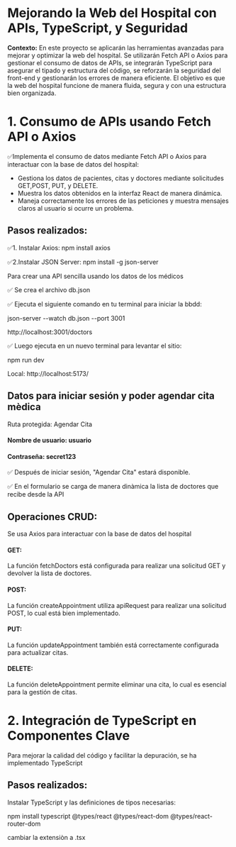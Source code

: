 # Mejorando la Web del Hospital con APIs, TypeScript, y Seguridad

**Contexto:**
En este proyecto se aplicarán las herramientas avanzadas para mejorar y optimizar la web del hospital. 
Se utilizarán Fetch API o Axios para gestionar el consumo de datos de APIs, se integrarán TypeScript para asegurar el tipado y estructura del
código, se reforzarán la seguridad del front-end y gestionarán los errores de manera eficiente. 
El objetivo es que la web del hospital funcione de manera fluida, segura y con una estructura bien organizada.

# 1. Consumo de APIs usando Fetch API o Axios

✅Implementa el consumo de datos mediante Fetch API o Axios para interactuar con la base de datos del hospital:
- Gestiona los datos de pacientes, citas y doctores mediante solicitudes GET,POST, PUT, y DELETE.
- Muestra los datos obtenidos en la interfaz React de manera dinámica.
- Maneja correctamente los errores de las peticiones y muestra mensajes claros al usuario si ocurre un problema.

## Pasos realizados:

✅1. Instalar Axios:   npm install axios

✅2.Instalar JSON Server:  npm install -g json-server  

Para crear una API sencilla usando los datos de los médicos

✅ Se crea el archivo db.json

✅ Ejecuta el siguiente comando en tu terminal para iniciar la bbdd:

 json-server --watch db.json --port 3001

http://localhost:3001/doctors

✅ Luego ejecuta en un nuevo terminal para levantar el sitio:   

npm run dev

Local:   http://localhost:5173/

## Datos para iniciar sesión y poder agendar cita mèdica

Ruta protegida: Agendar Cita

#### Nombre de usuario: usuario

#### Contraseña: secret123

✅ Después de iniciar sesión, "Agendar Cita" estará disponible.

✅ En el formulario se carga de  manera dinàmica la lista de doctores que recibe desde la API


## Operaciones CRUD:

Se usa Axios para interactuar con la base de datos del hospital

#### GET: 
La función fetchDoctors está configurada para realizar una solicitud GET y devolver la lista de doctores. 

 
#### POST: 
La función createAppointment utiliza apiRequest para realizar una solicitud POST, lo cual está bien implementado.


#### PUT: 
La función updateAppointment también está correctamente configurada para actualizar citas.


#### DELETE: 
La función deleteAppointment permite eliminar una cita, lo cual es esencial para la gestión de citas.


# 2. Integración de TypeScript en Componentes Clave
Para mejorar la calidad del código y facilitar la depuración, se ha implementado TypeScript
## Pasos realizados:
Instalar TypeScript y las definiciones de tipos necesarias:

npm install typescript @types/react @types/react-dom @types/react-router-dom

cambiar la extensiòn a .tsx
